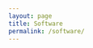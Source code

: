 ```yaml
---
layout: page
title: Software
permalink: /software/
---
```


<div id='github-projects'></div>
<script type="text/javascript">
    jQuery.githubUser = function(username, callback) {
    jQuery.getJSON("https://api.github.com/users/" + username + "/repos?callback=?", callback);
    };
    jQuery.fn.loadRepositories = function(username) {
    this.html("<span>Querying GitHub for repositories...</span>");
    var target = this; 
    $.githubUser(username, function(data) {
        var repos = data.user.repositories;
        sortByNumberOfWatchers(repos);
        var list = $('<dl/>');
        target.empty().append(list);
        $(repos).each(function() {
        list.append('<dt><a href="'+ this.url +'">' + this.name + '</a></dt>');
        list.append('<dd>' + this.description + '</dd>');
        });
    });
    function sortByNumberOfWatchers(repos) {
        repos.sort(function(a,b) {
        return b.watchers - a.watchers;
        });
    }
    };
</script>
<script type="text/javascript">
  $(function() {
    $("#github-projects").loadRepositories("thejordanprice");
  });
</script>